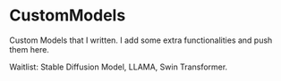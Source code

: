 # CustomModels

Custom Models that I written. I add some extra functionalities and push them here.

Waitlist: Stable Diffusion Model, LLAMA, Swin Transformer.
